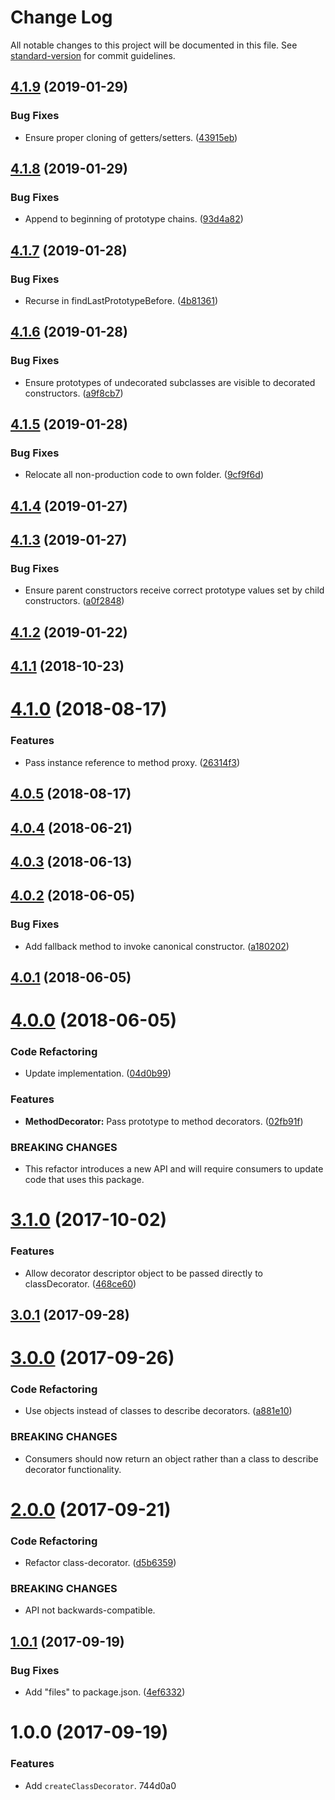 # Change Log

All notable changes to this project will be documented in this file. See [standard-version](https://github.com/conventional-changelog/standard-version) for commit guidelines.

<a name="4.1.9"></a>
## [4.1.9](https://github.com/darkobits/class-decorator/compare/v4.1.8...v4.1.9) (2019-01-29)


### Bug Fixes

* Ensure proper cloning of getters/setters. ([43915eb](https://github.com/darkobits/class-decorator/commit/43915eb))



<a name="4.1.8"></a>
## [4.1.8](https://github.com/darkobits/class-decorator/compare/v4.1.7...v4.1.8) (2019-01-29)


### Bug Fixes

* Append to beginning of prototype chains. ([93d4a82](https://github.com/darkobits/class-decorator/commit/93d4a82))



<a name="4.1.7"></a>
## [4.1.7](https://github.com/darkobits/class-decorator/compare/v4.1.6...v4.1.7) (2019-01-28)


### Bug Fixes

* Recurse in findLastPrototypeBefore. ([4b81361](https://github.com/darkobits/class-decorator/commit/4b81361))



<a name="4.1.6"></a>
## [4.1.6](https://github.com/darkobits/class-decorator/compare/v4.1.5...v4.1.6) (2019-01-28)


### Bug Fixes

* Ensure prototypes of undecorated subclasses are visible to decorated constructors. ([a9f8cb7](https://github.com/darkobits/class-decorator/commit/a9f8cb7))



<a name="4.1.5"></a>
## [4.1.5](https://github.com/darkobits/class-decorators/compare/v4.1.4...v4.1.5) (2019-01-28)


### Bug Fixes

* Relocate all non-production code to own folder. ([9cf9f6d](https://github.com/darkobits/class-decorators/commit/9cf9f6d))



<a name="4.1.4"></a>
## [4.1.4](https://github.com/darkobits/class-decorators/compare/v4.1.3...v4.1.4) (2019-01-27)



<a name="4.1.3"></a>
## [4.1.3](https://github.com/darkobits/class-decorators/compare/v4.1.2...v4.1.3) (2019-01-27)


### Bug Fixes

* Ensure parent constructors receive correct prototype values set by child constructors. ([a0f2848](https://github.com/darkobits/class-decorators/commit/a0f2848))



<a name="4.1.2"></a>
## [4.1.2](https://github.com/darkobits/class-decorator/compare/v4.1.1...v4.1.2) (2019-01-22)



<a name="4.1.1"></a>
## [4.1.1](https://github.com/darkobits/class-decorator/compare/v4.1.0...v4.1.1) (2018-10-23)



<a name="4.1.0"></a>
# [4.1.0](https://github.com/darkobits/class-decorator/compare/v4.0.5...v4.1.0) (2018-08-17)


### Features

* Pass instance reference to method proxy. ([26314f3](https://github.com/darkobits/class-decorator/commit/26314f3))



<a name="4.0.5"></a>
## [4.0.5](https://github.com/darkobits/class-decorator/compare/v4.0.4...v4.0.5) (2018-08-17)



<a name="4.0.4"></a>
## [4.0.4](https://github.com/darkobits/class-decorator/compare/v4.0.3...v4.0.4) (2018-06-21)



<a name="4.0.3"></a>
## [4.0.3](https://github.com/darkobits/class-decorator/compare/v4.0.2...v4.0.3) (2018-06-13)



<a name="4.0.2"></a>
## [4.0.2](https://github.com/darkobits/class-decorator/compare/v4.0.1...v4.0.2) (2018-06-05)


### Bug Fixes

* Add fallback method to invoke canonical constructor. ([a180202](https://github.com/darkobits/class-decorator/commit/a180202))



<a name="4.0.1"></a>
## [4.0.1](https://github.com/darkobits/class-decorator/compare/v4.0.0...v4.0.1) (2018-06-05)



<a name="4.0.0"></a>
# [4.0.0](https://github.com/darkobits/class-decorator/compare/v3.1.0...v4.0.0) (2018-06-05)


### Code Refactoring

* Update implementation. ([04d0b99](https://github.com/darkobits/class-decorator/commit/04d0b99))


### Features

* **MethodDecorator:** Pass prototype to method decorators. ([02fb91f](https://github.com/darkobits/class-decorator/commit/02fb91f))


### BREAKING CHANGES

* This refactor introduces a new API and will require consumers to update code that uses this package.



<a name="3.1.0"></a>
# [3.1.0](https://github.com/darkobits/class-decorator/compare/v3.0.1...v3.1.0) (2017-10-02)


### Features

* Allow decorator descriptor object to be passed directly to classDecorator. ([468ce60](https://github.com/darkobits/class-decorator/commit/468ce60))



<a name="3.0.1"></a>
## [3.0.1](https://github.com/darkobits/class-decorator/compare/v3.0.0...v3.0.1) (2017-09-28)



<a name="3.0.0"></a>
# [3.0.0](https://github.com/darkobits/class-decorator/compare/v2.0.0...v3.0.0) (2017-09-26)


### Code Refactoring

* Use objects instead of classes to describe decorators. ([a881e10](https://github.com/darkobits/class-decorator/commit/a881e10))


### BREAKING CHANGES

* Consumers should now return an object rather than a class to describe decorator functionality.



<a name="2.0.0"></a>
# [2.0.0](https://github.com/darkobits/class-decorator/compare/v1.0.1...v2.0.0) (2017-09-21)


### Code Refactoring

* Refactor class-decorator. ([d5b6359](https://github.com/darkobits/class-decorator/commit/d5b6359))


### BREAKING CHANGES

* API not backwards-compatible.



<a name="1.0.1"></a>
## [1.0.1](https://github.com/darkobits/class-decorator/compare/v1.0.0...v1.0.1) (2017-09-19)


### Bug Fixes

* Add "files" to package.json. ([4ef6332](https://github.com/darkobits/class-decorator/commit/4ef6332))



<a name="1.0.0"></a>
# 1.0.0 (2017-09-19)


### Features

* Add `createClassDecorator`. 744d0a0
